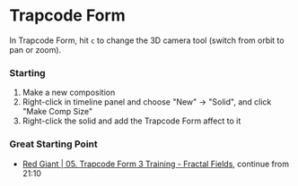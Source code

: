 # Trapcode Form

In Trapcode Form, hit `c` to change the 3D camera tool (switch from orbit to pan or zoom).

### Starting

1. Make a new composition
2. Right-click in timeline panel and choose "New" -> "Solid", and click "Make Comp Size"
3. Right-click the solid and add the Trapcode Form affect to it

### Great Starting Point

- [Red Giant | 05. Trapcode Form 3 Training - Fractal Fields](https://www.redgiant.com/tutorial/05-trapcode-form-3-training-fractal-fields/), continue from 21:10
